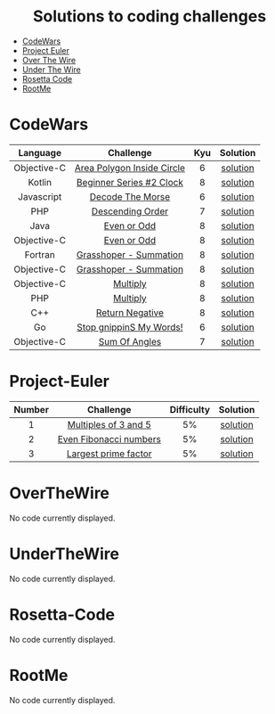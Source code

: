<h1 align="center">
Solutions to coding challenges
</h1>

* [CodeWars](#CodeWars)
* [Project Euler](#Project-Euler)
* [Over The Wire](#OverTheWire)
* [Under The Wire](#UnderTheWire)
* [Rosetta Code](#Rosetta-Code)
* [RootMe](#RootMe)

# CodeWars
|   Language   |   Challenge   | Kyu | Solution |
|:------------:|:-------------:|:---:|:--------:|
|Objective-C|[Area Polygon Inside Circle](https://www.codewars.com/kata/5a58ca28e626c55ae000018a)|6|[solution](https://github.com/lcols19/Algorithm_Solving/blob/main/CodeWars/Area%20Polygon%20Inside%20Circle.m)|
|Kotlin|[Beginner Series #2 Clock](https://www.codewars.com/kata/55f9bca8ecaa9eac7100004a)|8|[solution](https://github.com/lcols19/Algorithm_Solving/blob/main/CodeWars/Beginner%20Series%202%20Clock.kt)|
|Javascript|[Decode The Morse](https://www.codewars.com/kata/54b724efac3d5402db00065e/javascript)|6|[solution](https://github.com/lcols19/Algorithm_Solving/blob/main/CodeWars/Decode%20The%20Morse.js)|
|PHP|[Descending Order](https://www.codewars.com/kata/5467e4d82edf8bbf40000155)|7|[solution](https://github.com/lcols19/Algorithm_Solving/blob/main/CodeWars/Descending%20Order.php)|
|Java|[Even or Odd](https://www.codewars.com/kata/53da3dbb4a5168369a0000fe)|8|[solution](https://github.com/lcols19/Algorithm_Solving/blob/main/CodeWars/Even%20Or%20Odd.java)|
|Objective-C|[Even or Odd](https://www.codewars.com/kata/53da3dbb4a5168369a0000fee)|8|[solution](https://github.com/lcols19/Algorithm_Solving/blob/main/CodeWars/Even%20Or%20Odd.m)|
|Fortran|[Grasshoper - Summation](https://www.codewars.com/kata/55d24f55d7dd296eb9000030)|8|[solution](https://github.com/lcols19/Algorithm_Solving/blob/main/CodeWars/Grasshoper%20Summation.f90)|
|Objective-C|[Grasshoper - Summation](https://www.codewars.com/kata/55d24f55d7dd296eb9000030)|8|[solution](https://github.com/lcols19/Algorithm_Solving/blob/main/CodeWars/Grasshoper%20Summation.m)|
|Objective-C|[Multiply](https://www.codewars.com/kata/50654ddff44f800200000004)|8|[solution](https://github.com/lcols19/Algorithm_Solving/blob/main/CodeWars/Multiply.m)|
|PHP|[Multiply](https://www.codewars.com/kata/50654ddff44f800200000004)|8|[solution](https://github.com/lcols19/Algorithm_Solving/blob/main/CodeWars/Multiply.php)|
|C++|[Return Negative](https://www.codewars.com/kata/55685cd7ad70877c23000102)|8|[solution](https://github.com/lcols19/Algorithm_Solving/blob/main/CodeWars/Return%20Negative.cpp)|
|Go|[Stop gnippinS My Words!](https://www.codewars.com/kata/5264d2b162488dc400000001)|6|[solution](https://github.com/lcols19/Algorithm_Solving/blob/main/CodeWars/Stop%20gnippips%20My%20wdroW.go)|
|Objective-C|[Sum Of Angles](https://www.codewars.com/kata/5a03b3f6a1c90400840017651)|7|[solution](https://github.com/lcols19/Algorithm_Solving/blob/main/CodeWars/Sum%20Of%20Angles.m)|


# Project-Euler
| Number |   Challenge   | Difficulty | Solution |
|:------:|:-------------:|:----------:|:--------:|
| 1 |[Multiples of 3 and 5](https://projecteuler.net/problem=1)| 5% | [solution](https://github.com/lcols19/Algorithm_Solving/blob/main/Project_Euler/1.c) |
| 2 |[Even Fibonacci numbers](https://projecteuler.net/problem=2)| 5% | [solution](https://github.com/lcols19/Algorithm_Solving/blob/main/Project_Euler/1.c) |
| 3 |[Largest prime factor](https://projecteuler.net/problem=3)| 5% | [solution](https://github.com/lcols19/Algorithm_Solving/blob/main/Project_Euler/3.c) |

# OverTheWire
No code currently displayed.

# UnderTheWire
No code currently displayed.

# Rosetta-Code
No code currently displayed.

# RootMe
No code currently displayed.
